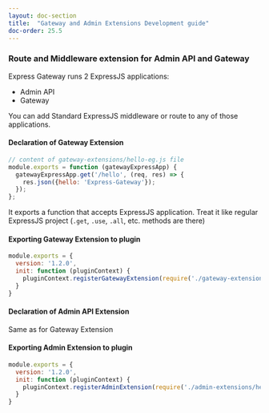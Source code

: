 ```yaml
---
layout: doc-section
title:  "Gateway and Admin Extensions Development guide"
doc-order: 25.5
---
```


### Route and Middleware extension for Admin API and Gateway
Express Gateway runs 2 ExpressJS applications:
- Admin API
- Gateway

You can add Standard ExpressJS middleware or route to any of those applications.

#### Declaration of Gateway Extension 
```js
// content of gateway-extensions/hello-eg.js file 
module.exports = function (gatewayExpressApp) {
  gatewayExpressApp.get('/hello', (req, res) => {
    res.json({hello: 'Express-Gateway'});
  });
};
```
It exports a function that accepts ExpressJS application. 
Treat it like regular ExpressJS project (`.get`, `.use`, `.all`, etc. methods are there)

#### Exporting Gateway Extension to plugin

```js
module.exports = {
  version: '1.2.0',
  init: function (pluginContext) {
    pluginContext.registerGatewayExtension(require('./gateway-extensions/hello-eg'));
  }
}
```
#### Declaration of Admin API Extension 
Same as for Gateway Extension 

#### Exporting Admin Extension to plugin

```js
module.exports = {
  version: '1.2.0',
  init: function (pluginContext) {
    pluginContext.registerAdminExtension(require('./admin-extensions/hello-eg'));
  }
}
```